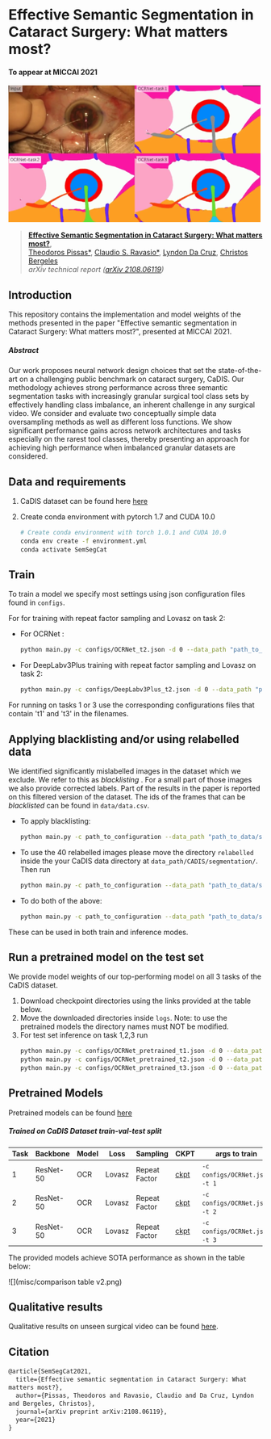 # Effective Semantic Segmentation in Cataract Surgery: What matters most? 
#### To appear at MICCAI 2021

![](misc/fig1v2.png)

> [**Effective Semantic Segmentation in Cataract Surgery: What matters most?**](https://arxiv.org/pdf/2108.06119),            
> [Theodoros Pissas*](https://rvim.online/author/theodoros-pissas/), [Claudio S. Ravasio*](https://rvim.online/author/claudio-ravasio/), [Lyndon Da Cruz](), [Christos Bergeles](https://rvim.online/author/christos-bergeles/)  <br>
> *arXiv technical report ([arXiv 2108.06119](https://arxiv.org/pdf/2108.06119))*


## Introduction

This repository contains the implementation and model weights 
of the methods presented in the paper "Effective semantic segmentation in Cataract Surgery: What matters most?", presented at MICCAI 2021.

##### Abstract

Our work proposes neural network design choices that set the
state-of-the-art on a challenging public benchmark on cataract surgery,
CaDIS. Our methodology achieves strong performance across three semantic segmentation tasks with increasingly granular surgical tool class
sets by effectively handling class imbalance, an inherent challenge in
any surgical video. We consider and evaluate two conceptually simple
data oversampling methods as well as different loss functions. We show
significant performance gains across network architectures and tasks especially on the rarest tool classes, thereby presenting an approach for
achieving high performance when imbalanced granular datasets are considered. 

## Data and requirements
1) CaDIS dataset can be found here [here](https://cataracts.grand-challenge.org/CaDIS/)

2) Create conda environment with pytorch 1.7 and CUDA 10.0
    ```bash
    # Create conda environment with torch 1.0.1 and CUDA 10.0
    conda env create -f environment.yml 
    conda activate SemSegCat
    ```

## Train
To train a model we specify most settings using json configuration files found in ```configs```. 

For for training with repeat factor sampling and Lovasz on task 2:
- For OCRNet :
    ```bash
    python main.py -c configs/OCRNet_t2.json -d 0 --data_path "path_to_data/segmentation"
    ```
- For DeepLabv3Plus training with repeat factor sampling and Lovasz on task 2:
    ```bash
    python main.py -c configs/DeepLabv3Plus_t2.json -d 0 --data_path "path_to_data/segmentation"
    ```
For running on tasks 1 or 3 use the corresponding configurations files that contain 't1' and 't3' in the filenames.
 
 
## Applying blacklisting and/or using relabelled data
We identified significantly mislabelled images in the dataset which we exclude. We refer to this as  <em> blacklisting </em>. For a small part of those images we also provide corrected labels.
Part of the results in the paper is reported on this filtered version of the dataset. The ids of the frames that can be <em> blacklisted </em> can be found in ```data/data.csv```. 

- To apply blacklisting: 
    ```bash
    python main.py -c path_to_configuration --data_path "path_to_data/segmentation" --blacklisting True
    ```
- To use the 40 relabelled images please move the directory ```relabelled``` inside the your CaDIS data directory at ```data_path/CADIS/segmentation/```. Then run
    ```bash
    python main.py -c path_to_configuration --data_path "path_to_data/segmentation" --use_relabelled True
    ```
- To do both of the above:
    ```bash
    python main.py -c path_to_configuration --data_path "path_to_data/segmentation" --blacklisting True --use_relabelled True
    ```
These can be used in both train and inference modes. 
  
## Run a pretrained model on the test set
We provide model weights of our top-performing model on all 3 tasks of the CaDIS dataset.
1) Download checkpoint directories using the links provided at the table below.
2) Move the downloaded directories inside ```logs```. Note: to use the pretrained models the directory names must NOT be modified.
3) For test set inference on task 1,2,3 run 
    ```bash
    python main.py -c configs/OCRNet_pretrained_t1.json -d 0 --data_path "path_to_data/segmentation"
    python main.py -c configs/OCRNet_pretrained_t2.json -d 0 --data_path "path_to_data/segmentation"
    python main.py -c configs/OCRNet_pretrained_t3.json -d 0 --data_path "path_to_data/segmentation"
    ```


## Pretrained Models
Pretrained models can be found [here](https://drive.google.com/drive/folders/1Tv9Br1VClB7JzpjgStmQLAFb6Aavdf_v?usp=sharing)
##### Trained on CaDIS Dataset train-val-test split
|Task       | Backbone  | Model     | Loss       | Sampling      | CKPT    | args to train | args for inference |
| --------- | --------- | ----------| ---------- | ---------     | ------- | ----------      | ---------- |
| 1         | ResNet-50 | OCR       | Lovasz     | Repeat Factor | [ckpt](https://drive.google.com/drive/folders/1btnFihg8gIssxFg2UmZXjr0NjS343rDQ?usp=sharing) |```-c configs/OCRNet.json -t 1```| ```-c configs/OCRNet_pretrained_t1.json```|
| 2         | ResNet-50 | OCR       | Lovasz     | Repeat Factor | [ckpt](https://drive.google.com/drive/folders/1Z5AZ5aNCaNDi1zGArQTzAOt8uCVLmnRy?usp=sharing) |```-c configs/OCRNet.json -t 2```| ```-c configs/OCRNet_pretrained_t2.json```|
| 3         | ResNet-50 | OCR       | Lovasz     | Repeat Factor | [ckpt](https://drive.google.com/drive/folders/1igYtGpwk8s6oirH5rCz1XF0YIxHwxRuh?usp=sharing) |```-c configs/OCRNet.json -t 3```| ```-c configs/OCRNet_pretrained_t3.json```|

The provided models achieve SOTA performance as shown in the table below: 

![](misc/comparison table v2.png)


## Qualitative results
Qualitative results on unseen surgical video can be found [here](https://youtu.be/twVIPUj1WZM).

## Citation
```
@article{SemSegCat2021,
  title={Effective semantic segmentation in Cataract Surgery: What matters most?},
  author={Pissas, Theodoros and Ravasio, Claudio and Da Cruz, Lyndon and Bergeles, Christos},
  journal={arXiv preprint arXiv:2108.06119},
  year={2021}
}
```
